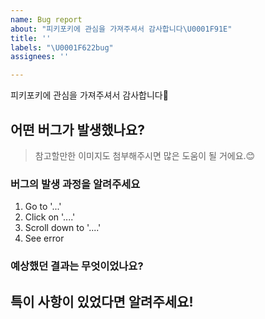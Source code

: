 ```yaml
---
name: Bug report
about: "피키포키에 관심을 가져주셔서 감사합니다\U0001F91E"
title: ''
labels: "\U0001F622bug"
assignees: ''

---
```


피키포키에 관심을 가져주셔서 감사합니다🤞

## 어떤 버그가 발생했나요?
> 참고할만한 이미지도 첨부해주시면 많은 도움이 될 거에요.😊


### 버그의 발생 과정을 알려주세요
1. Go to '...'
2. Click on '....'
3. Scroll down to '....'
4. See error

### 예상했던 결과는 무엇이었나요?


## 특이 사항이 있었다면 알려주세요!
